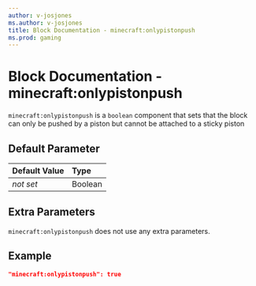 ```yaml
---
author: v-josjones
ms.author: v-josjones
title: Block Documentation - minecraft:onlypistonpush
ms.prod: gaming
---
```


# Block Documentation - minecraft:onlypistonpush

`minecraft:onlypistonpush` is a `boolean` component that sets that the block can only be pushed by a piston but cannot be attached to a sticky piston

## Default Parameter

|Default Value|Type |
|:----|:----|
|*not set*| Boolean|

## Extra Parameters

`minecraft:onlypistonpush` does not use any extra parameters.

## Example

```json
"minecraft:onlypistonpush": true
```
